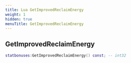 ```yaml
---
title: Lua GetImprovedReclaimEnergy
weight: 1
hidden: true
menuTitle: GetImprovedReclaimEnergy
---
```

## GetImprovedReclaimEnergy
```lua
statbonuses:GetImprovedReclaimEnergy() const; -- int32
```